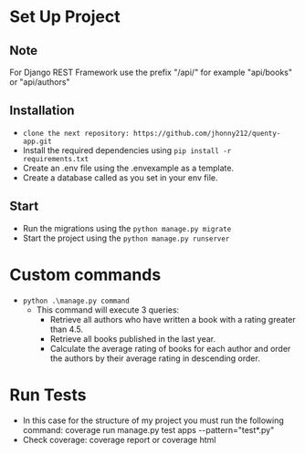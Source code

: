 # Set Up Project
## Note
For Django REST Framework use the prefix "/api/" for example "api/books" or "api/authors" 

## Installation

- `clone the next repository: https://github.com/jhonny212/quenty-app.git`
- Install the required dependencies using `pip install -r requirements.txt`
- Create an .env file using the .envexample as a template.
- Create a database called as you set in your env file.

## Start
- Run the migrations using the `python manage.py migrate`
- Start the project using the `python manage.py runserver`

# Custom commands
- `python .\manage.py command`
    - This command will execute 3 queries:
        - Retrieve all authors who have written a book with a rating greater than 4.5.
        - Retrieve all books published in the last year.
        - Calculate the average rating of books for each author and order the authors by their average rating in descending order.

# Run Tests
- In this case for the structure of my project you must run the following command: coverage run manage.py test apps --pattern="test*.py"
- Check coverage: coverage report or coverage html
